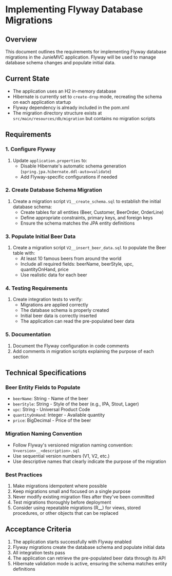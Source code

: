 # Implementing Flyway Database Migrations

## Overview
This document outlines the requirements for implementing Flyway database migrations in the JunieMVC application. Flyway will be used to manage database schema changes and populate initial data.

## Current State
- The application uses an H2 in-memory database
- Hibernate is currently set to `create-drop` mode, recreating the schema on each application startup
- Flyway dependency is already included in the pom.xml
- The migration directory structure exists at `src/main/resources/db/migration` but contains no migration scripts

## Requirements

### 1. Configure Flyway
1. Update `application.properties` to:
   - Disable Hibernate's automatic schema generation (`spring.jpa.hibernate.ddl-auto=validate`)
   - Add Flyway-specific configurations if needed

### 2. Create Database Schema Migration
1. Create a migration script `V1__create_schema.sql` to establish the initial database schema:
   - Create tables for all entities (Beer, Customer, BeerOrder, OrderLine)
   - Define appropriate constraints, primary keys, and foreign keys
   - Ensure the schema matches the JPA entity definitions

### 3. Populate Initial Beer Data
1. Create a migration script `V2__insert_beer_data.sql` to populate the Beer table with:
   - At least 10 famous beers from around the world
   - Include all required fields: beerName, beerStyle, upc, quantityOnHand, price
   - Use realistic data for each beer

### 4. Testing Requirements
1. Create integration tests to verify:
   - Migrations are applied correctly
   - The database schema is properly created
   - Initial beer data is correctly inserted
   - The application can read the pre-populated beer data

### 5. Documentation
1. Document the Flyway configuration in code comments
2. Add comments in migration scripts explaining the purpose of each section

## Technical Specifications

### Beer Entity Fields to Populate
- `beerName`: String - Name of the beer
- `beerStyle`: String - Style of the beer (e.g., IPA, Stout, Lager)
- `upc`: String - Universal Product Code
- `quantityOnHand`: Integer - Available quantity
- `price`: BigDecimal - Price of the beer

### Migration Naming Convention
- Follow Flyway's versioned migration naming convention: `V<version>__<description>.sql`
- Use sequential version numbers (V1, V2, etc.)
- Use descriptive names that clearly indicate the purpose of the migration

### Best Practices
1. Make migrations idempotent where possible
2. Keep migrations small and focused on a single purpose
3. Never modify existing migration files after they've been committed
4. Test migrations thoroughly before deployment
5. Consider using repeatable migrations (R__) for views, stored procedures, or other objects that can be replaced

## Acceptance Criteria
1. The application starts successfully with Flyway enabled
2. Flyway migrations create the database schema and populate initial data
3. All integration tests pass
4. The application can retrieve the pre-populated beer data through its API
5. Hibernate validation mode is active, ensuring the schema matches entity definitions